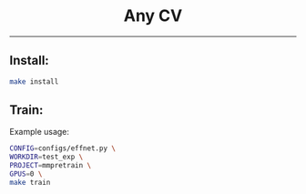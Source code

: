 <div align="center">
<h1>Any CV</h1>
</div>

----

## Install:

```bash
make install
```

## Train:
Example usage:


```bash
CONFIG=configs/effnet.py \
WORKDIR=test_exp \
PROJECT=mmpretrain \
GPUS=0 \
make train
```